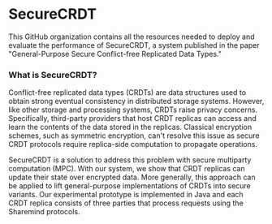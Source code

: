 SecureCRDT
=============

This GitHub organization contains all the resources needed to deploy and evaluate the performance of SecureCRDT, a system published in the paper "General-Purpose Secure Conflict-free Replicated Data Types."


### What is SecureCRDT?

Conflict-free replicated data types (CRDTs) are data structures used to obtain strong eventual consistency in distributed storage systems. However, like other storage and processing systems, CRDTs raise privacy concerns. Specifically, third-party providers that host CRDT replicas can access and learn the contents of the data stored in the replicas. Classical encryption schemes, such as symmetric encryption, can't resolve this issue as secure CRDT protocols require replica-side computation to propagate operations.

SecureCRDT is a solution to address this problem with secure multiparty computation (MPC). With our system, we show that CRDT replicas can update their state over encrypted data. More generally, this approach can be applied to lift general-purpose implementations of CRDTs into secure variants. Our experimental prototype is implemented in Java and each CRDT replica consists of three parties that process requests using the Sharemind protocols.
